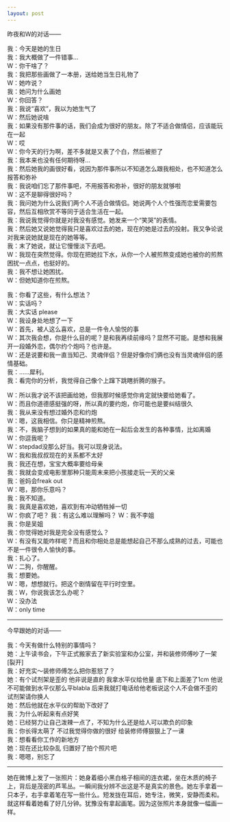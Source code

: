 ```yaml
---
layout: post
---
```


昨夜和W的对话——

我：今天是她的生日<br>
我：我大概做了一件错事…<br>
W：你干啥了？<br>
我：我把那些画做了一本册，送给她当生日礼物了<br>
W：她咋说？<br>
我：她问为什么画她<br>
W：你回答？<br>
我：我说“喜欢”，我以为她生气了<br>
W：然后她说啥<br>
我：如果没有那件事的话，我们会成为很好的朋友。除了不适合做情侣，应该能玩在一起<br>
W：哎<br>
W：你今天的行为啊，差不多就是又表了个白，然后被拒了<br>
我：我本来也没有任何期待呀…<br>
我：然后她我的画很好看，说因为那件事所以不知道怎么跟我相处，也不知道怎么报答和弥补<br>
我：我说咱们忘了那件事吧，不用报答和弥补，很好的朋友就够啦<br>
W：这不是聊得很好吗？<br>
我：我问她为什么说我们两个人不适合做情侣。她说两个人个性强而恋爱需要包容，然后互相欣赏不等同于适合生活在一起。<br>
我：我说我觉得你就是对我没有感觉。她发来一个“笑哭”的表情。<br>
我：然后她又说她觉得我只是喜欢过去的她，现在的她是过去的投射。我又争论说对我来说她就是现在的她等等。<br>
我：末了她说，就让它慢慢淡下去吧。<br>
W：我现在突然觉得。你现在把她拉下水，从你一个人被煎熬变成她也被你的煎熬困扰一点点，也挺好的。<br>
我：我不想让她困扰。<br>
W：但她知道你在煎熬。<br>

我：你看了这些，有什么想法？<br>
W：实话吗？<br>
我：大实话 please<br>
W：我设身处地想了一下<br>
W：首先，被人这么喜欢，总是一件令人愉悦的事<br>
W：其次我会想，你是什么目的呢？是和我再续前缘吗？显然不可能。是想和我展开一段婚外恋，偶尔约个炮吗？也许是。<br>
W：还是说要和我一直当知己、灵魂伴侣？但是好像你们俩也没有当灵魂伴侣的感情基础。<br>
我：……犀利。<br>
我：看完你的分析，我觉得自己像个上蹿下跳瞎折腾的猴子。<br>

W：所以我才说不该把画给她，但我那时候感觉你肯定就快要给她看了。<br>
W：而且你道德感挺强的呀，所以真的要约炮，你可能也是要纠结很久<br>
我：我从来没有想过婚外恋和约炮<br>
W：嗯，这我相信。你只是精神煎熬。<br>
我：不，我脑子想到的如果真的能和她在一起后会发生的各种事情，比如离婚<br>
W：你逗我呢？<br>
W：stepdad没那么好当。我可以现身说法。<br>
W：我和我叔叔现在的关系都不太好<br>
我：我还在想，宝宝大概率要给母亲<br>
我：我就会变成电影里那种只能周末来把小孩接走玩一天的父亲<br>
我：爸妈会freak out<br>
W：嗯，那你乐意吗？<br>
我：我不知道。<br>
我：我真是喜欢她，喜欢到有冲动牺牲掉一切<br>
W：你疯了吧？
我：有这么难以理解吗？
W：我不李姐<br>
我：你是吴姐<br>
我：你觉得她对我是完全没有感觉么？<br>
W：有没有又能咋样呢？而且和你相处总是能想起自己不那么成熟的过去，可能也不是一件很令人愉快的事。<br>
我：扎心了。<br>
W：二狗，你醒醒。<br>
我：想要她。<br>
W：嗯，想想就行。把这个剧情留在平行时空里。<br>
我：W，你说我该怎么办呢？<br>
W：没办法<br>
W：only time

---

今早跟她的对话——

我：今天有做什么特别的事情吗？<br>
她：上午读书会，下午正式搬家去了新实验室和办公室，并和装修师傅吵了一架[裂开]<br>
我：好充实～装修师傅怎么把你惹怒了？<br>
她：有个试剂架是歪的 他非说是直的 我拿水平仪给他量 底下和上面差了1cm 他说不可能做到水平仪那么平blabla 后来我就打电话给他老板说这个人不会做不歪的试剂架请你换人<br>
她：然后他就在水平仪的帮助下改好了<br>
我：为什么听起来有点好笑<br>
她：已经努力让自己泼辣一点了，不知为什么还是给人可以欺负的印象<br>
我：你长得太萌了 不过我觉得你做的很好 给装修师傅狠狠上了一课<br>
我：想看看你工作的新地方<br>
她：现在还比较杂乱 归置好了拍个照片吧<br>
我：嗯嗯，别忘了

---

她在微博上发了一张照片：她身着细小黑白格子相间的连衣裙，坐在木质的椅子上，背后是茂密的芦苇丛。一瞬间我分辨不出这是不是真实的景色。她左手拿着一只本子，右手拿着笔在写一些什么。短发拢在耳后，她专注，微笑，安静而柔和。就这样看着她看了好几分钟。犹豫没有拿起画笔。因为这张照片本身就像一幅画一样。
